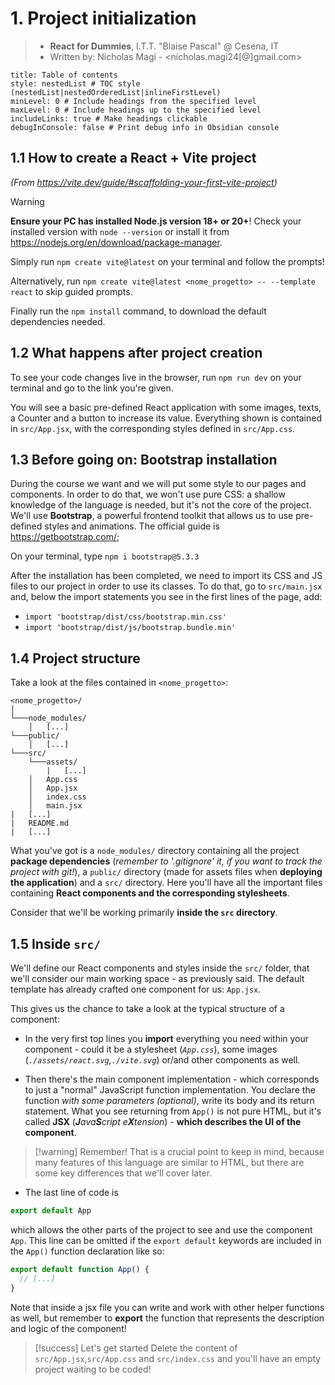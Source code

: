 # 1. Project initialization

>- **React for Dummies**, I.T.T. "Blaise Pascal" @ Cesena, IT
>- Written by: Nicholas Magi - <nicholas.magi24[@]gmail.com>

```table-of-contents
title: Table of contents
style: nestedList # TOC style (nestedList|nestedOrderedList|inlineFirstLevel)
minLevel: 0 # Include headings from the specified level
maxLevel: 0 # Include headings up to the specified level
includeLinks: true # Make headings clickable
debugInConsole: false # Print debug info in Obsidian console
```
<div style="page-break-after: always;"></div>

## 1.1 How to create a React + Vite project
_(From https://vite.dev/guide/#scaffolding-your-first-vite-project)_

> [!warning]
> **Ensure your PC has installed Node.js version 18+ or 20+**! Check your installed version with `node --version` or install it from https://nodejs.org/en/download/package-manager.

Simply run `npm create vite@latest` on your terminal and follow the prompts!

Alternatively, run `npm create vite@latest <nome_progetto> -- --template react` to skip guided prompts.

Finally run the `npm install` command, to download the default dependencies needed.

## 1.2 What happens after project creation

To see your code changes live in the browser, run `npm run dev` on your terminal and go to the link you're given.

You will see a basic pre-defined React application with some images, texts, a Counter and a button to increase its value. Everything shown is contained in `src/App.jsx`, with the corresponding styles defined in `src/App.css`.

## 1.3 Before going on: Bootstrap installation

During the course we want and we will put some style to our pages and components. In order to do that, we won't use pure CSS: a shallow knowledge of the language is needed, but it's not the core of the project. We'll use **Bootstrap**, a powerful frontend toolkit that allows us to use pre-defined styles and animations. The official guide is https://getbootstrap.com/;

On your terminal, type `npm i bootstrap@5.3.3`

After the installation has been completed, we need to import its CSS and JS files to our project in order to use its classes. To do that, go to `src/main.jsx` and, below the import statements you see in the first lines of the page, add:
- `import 'bootstrap/dist/css/bootstrap.min.css'`
- `import 'bootstrap/dist/js/bootstrap.bundle.min'`

## 1.4 Project structure

Take a look at the files contained in `<nome_progetto>`:
```
<nome_progetto>/    
│
└───node_modules/
    │   [...]   
└───public/
    │   [...]
└───src/
    └───assets/
        |   [...]
    │   App.css
    │   App.jsx
    │   index.css
    │   main.jsx
|   [...]
|   README.md
|   [...]
```

What you've got is a `node_modules/` directory containing all the project **package dependencies** (_remember to '.gitignore' it, if you want to track the project with git!_), 
a `public/` directory (made for assets files when **deploying the application**) and a `src/` directory. Here you'll have all the important files containing **React components and the corresponding stylesheets**.

Consider that we'll be working primarily **inside the `src` directory**.
## 1.5 Inside `src/`

We'll define our React components and styles inside the `src/` folder, that we'll consider our main working space - as previously said. The default template has already crafted one component for us: `App.jsx`. 

This gives us the chance to take a look at the typical structure of a component:

- In the very first top lines you **import** everything you need within your component - could it be a stylesheet (_`App.css`_), some images (_`./assets/react.svg`,`./vite.svg`_) or/and other components as well.

- Then there's the main component implementation - which corresponds to just a "normal" JavaScript function implementation. You declare the function _with some parameters (optional)_, write its body and its return statement. What you see returning from `App()` is not pure HTML, but it's called **JSX** (_**J**ava**S**cript e**X**tension_) - **which describes the UI of the component**. 

> [!warning] Remember!
> That is a crucial point to keep in mind, because many features of this language are similar to HTML, but there are some key differences that we'll cover later. 

- The last line of code is 
```jsx
export default App
```
which allows the other parts of the project to see and use the component `App`. This line can be omitted if the `export default` keywords are included in the `App()` function declaration like so:
```jsx
export default function App() {
  // [...]
}
```
Note that inside a jsx file you can write and work with other helper functions as well, but remember to **export** the function that represents the description and logic of the component!

> [!success] Let's get started
> Delete the content of `src/App.jsx`,`src/App.css` and `src/index.css` and you'll have an empty project waiting to be coded!